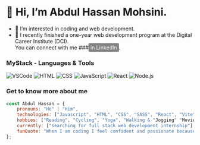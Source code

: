 # 👋 Hi, I’m Abdul Hassan Mohsini. 
  
- 👀 I’m interested in coding and web development.
- 🌱 I recently finished a one-year web development program at the Digital Career Institute (DCI).<br>You can connect with me ###<a href="https://www.linkedin.com/in/abdul-hassan" style="background-color: gray; color: white; padding: 3px 5px; border-radius: 3px; text-decoration: none;">in LinkedIn</a>.

### MyStack - Languages & Tools

![VSCode](https://img.shields.io/badge/Editor-VSCode-blue) ![HTML](https://img.shields.io/badge/Language-HTML-orange) ![CSS](https://img.shields.io/badge/Language-CSS-blue) ![JavaScript](https://img.shields.io/badge/Language-JavaScript-yellow) ![React](https://img.shields.io/badge/Framework-React-blue) ![Node.js](https://img.shields.io/badge/Runtime-Node.js-green)



###  Get to know more about me
```javaScript
const Abdul Hassan = {
    pronouns: "He" | "Him",
    technologies: ["Javascript", "HTML", "CSS", "SASS", "React", "Vite", "Express"],
    hobbies: ["Reading", "Cycling", "Yoga", "Walking & "Jogging" "Movies"],
    currently: ["searching for full stack web development internship"]
    funQuote: "When I am coding I feel confident and passionate because I know, today I am better than yesterday."
};


